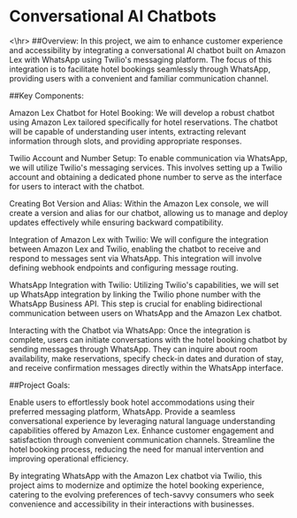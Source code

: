 # Conversational AI Chatbots
<\hr>
##Overview:
In this project, we aim to enhance customer experience and accessibility by integrating a conversational AI chatbot built on Amazon Lex with WhatsApp using Twilio's messaging platform. The focus of this integration is to facilitate hotel bookings seamlessly through WhatsApp, providing users with a convenient and familiar communication channel.

##Key Components:

Amazon Lex Chatbot for Hotel Booking: We will develop a robust chatbot using Amazon Lex tailored specifically for hotel reservations. The chatbot will be capable of understanding user intents, extracting relevant information through slots, and providing appropriate responses.

Twilio Account and Number Setup: To enable communication via WhatsApp, we will utilize Twilio's messaging services. This involves setting up a Twilio account and obtaining a dedicated phone number to serve as the interface for users to interact with the chatbot.

Creating Bot Version and Alias: Within the Amazon Lex console, we will create a version and alias for our chatbot, allowing us to manage and deploy updates effectively while ensuring backward compatibility.

Integration of Amazon Lex with Twilio: We will configure the integration between Amazon Lex and Twilio, enabling the chatbot to receive and respond to messages sent via WhatsApp. This integration will involve defining webhook endpoints and configuring message routing.

WhatsApp Integration with Twilio: Utilizing Twilio's capabilities, we will set up WhatsApp integration by linking the Twilio phone number with the WhatsApp Business API. This step is crucial for enabling bidirectional communication between users on WhatsApp and the Amazon Lex chatbot.

Interacting with the Chatbot via WhatsApp: Once the integration is complete, users can initiate conversations with the hotel booking chatbot by sending messages through WhatsApp. They can inquire about room availability, make reservations, specify check-in dates and duration of stay, and receive confirmation messages directly within the WhatsApp interface.

##Project Goals:

Enable users to effortlessly book hotel accommodations using their preferred messaging platform, WhatsApp.
Provide a seamless conversational experience by leveraging natural language understanding capabilities offered by Amazon Lex.
Enhance customer engagement and satisfaction through convenient communication channels.
Streamline the hotel booking process, reducing the need for manual intervention and improving operational efficiency.

By integrating WhatsApp with the Amazon Lex chatbot via Twilio, this project aims to modernize and optimize the hotel booking experience, catering to the evolving preferences of tech-savvy consumers who seek convenience and accessibility in their interactions with businesses.
